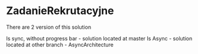 # ZadanieRekrutacyjne

There are 2 version of this solution

Is sync, without progress bar - solution located at master
Is Async - solution located at other branch - AsyncArchitecture
